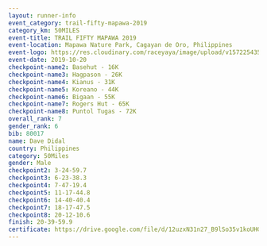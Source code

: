 ```yaml
---
layout: runner-info 
event_category: trail-fifty-mapawa-2019 
category_km: 50MILES 
event-title: TRAIL FIFTY MAPAWA 2019  
event-location: Mapawa Nature Park, Cagayan de Oro, Philippines 
event-logo: https://res.cloudinary.com/raceyaya/image/upload/v1572254355/logo/trail-fifty-mapawa_fizjmb.jpg 
event-date: 2019-10-20 
checkpoint-name2: Basehut - 16K 
checkpoint-name3: Hagpason - 26K  
checkpoint-name4: Kianus - 31K 
checkpoint-name5: Koreano - 44K  
checkpoint-name6: Bigaan - 55K 
checkpoint-name7: Rogers Hut - 65K 
checkpoint-name8: Puntol Tugas - 72K 
overall_rank: 7
gender_rank: 6
bib: 80017
name: Dave Didal
country: Philippines
category: 50Miles
gender: Male
checkpoint2: 3-24-59.7
checkpoint3: 6-23-38.3
checkpoint4: 7-47-19.4
checkpoint5: 11-17-44.8
checkpoint6: 14-40-40.4
checkpoint7: 18-17-47.5
checkpoint8: 20-12-10.6
finish: 20-39-59.9
certificate: https://drive.google.com/file/d/12uzxN31n27_B9lSo35v1koUHGKreyn1r/view?usp=sharing
---
```

